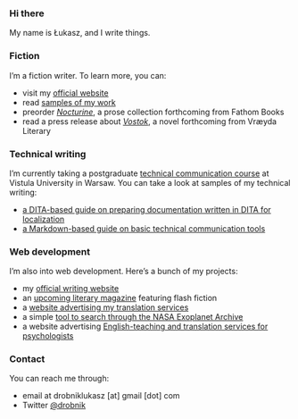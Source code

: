 ### Hi there

My name is Łukasz, and I write things.

### Fiction

I’m a fiction writer. To learn more, you can:
- visit my [official website](https://drobnik.co/)
- read [samples of my work](https://ldrobnik.github.io/fiction-samples/)
- preorder [*Nocturine*](http://fathombooks.org/html/drobnik.html), a prose collection forthcoming from Fathom Books
- read a press release about [*Vostok*](https://www.marketpressrelease.com/Author-Lukasz-Drobnik-signs-with-Vraeyda-Literary-for-Novel-Vostok-1613688161.html), a novel forthcoming from Vræyda Literary

### Technical writing

I’m currently taking a postgraduate [technical communication course](https://www.vistula.edu.pl/kierunki-studiow/kontynuacja-edukacji/studia-podyplomowe/informatyka/komunikacja-techniczna) at Vistula University in Warsaw.
You can take a look at samples of my technical writing:
- [a DITA-based guide on preparing documentation written in DITA for localization](https://ldrobnik.github.io/prepare-dita-for-l10n)
- [a Markdown-based guide on basic technical communication tools](https://ldrobnik.github.io/tech-comm-tools/)

### Web development

I’m also into web development. Here’s a bunch of my projects:
- my [official writing website](https://github.com/ldrobnik/drobnik-writing)
- an [upcoming literary magazine](https://github.com/ldrobnik/blyski) featuring flash fiction
- a [website advertising my translation services](https://github.com/ldrobnik/medical-translations)
- a simple [tool to search through the NASA Exoplanet Archive](https://github.com/ldrobnik/exoplanets)
- a website advertising [English-teaching and translation services for psychologists](https://github.com/ldrobnik/angielski-w-psychologii)

### Contact

You can reach me through:
- email at drobniklukasz [at] gmail [dot] com
- Twitter [@drobnik](https://twitter.com/drobnik)
